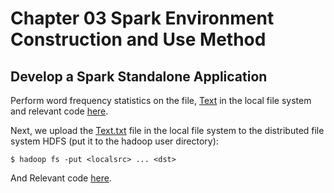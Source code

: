 # Chapter 03 Spark Environment Construction and Use Method
##  Develop a Spark Standalone Application
Perform word frequency statistics on the file, [Text](./Text.txt) in the local file system and relevant code [here](./WordCount.py).

Next, we upload the [Text.txt](./Text.txt) file in the local file system to the distributed file system HDFS (put it to the hadoop user directory):
```shell
$ hadoop fs -put <localsrc> ... <dst>
```
And Relevant code [here](./WordCountHDFS.py).